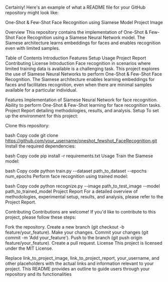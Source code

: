 Certainly! Here's an example of what a README file for your GitHub repository might look like:

One-Shot & Few-Shot Face Recognition using Siamese Model
Project Image

Overview
This repository contains the implementation of One-Shot & Few-Shot Face Recognition using a Siamese Neural Network model. The Siamese architecture learns embeddings for faces and enables recognition even with limited samples.

Table of Contents
Introduction
Features
Setup
Usage
Project Report
Contributing
License
Introduction
Face recognition in scenarios where limited training data is available is a challenging task. This project explores the use of Siamese Neural Networks to perform One-Shot & Few-Shot Face Recognition. The Siamese architecture enables learning embeddings for faces and facilitates recognition, even when there are minimal samples available for a particular individual.

Features
Implementation of Siamese Neural Network for face recognition.
Ability to perform One-Shot & Few-Shot learning for face recognition tasks.
Project Report detailing methodologies, results, and analysis.
Setup
To set up the environment for this project:

Clone this repository:

bash
Copy code
git clone https://github.com/your_username/oneshot_fewshot_FaceRecognition.git
Install the required dependencies:

bash
Copy code
pip install -r requirements.txt
Usage
Train the Siamese model:

bash
Copy code
python train.py --dataset path_to_dataset --epochs num_epochs
Perform face recognition using trained model:

bash
Copy code
python recognize.py --image path_to_test_image --model path_to_trained_model
Project Report
For a detailed overview of methodologies, experimental setup, results, and analysis, please refer to the Project Report.

Contributing
Contributions are welcome! If you'd like to contribute to this project, please follow these steps:

Fork the repository.
Create a new branch (git checkout -b feature/your_feature).
Make your changes.
Commit your changes (git commit -m 'Add your_feature').
Push to the branch (git push origin feature/your_feature).
Create a pull request.
License
This project is licensed under the MIT License.

Replace link_to_project_image, link_to_project_report, your_username, and other placeholders with the actual links and information relevant to your project. This README provides an outline to guide users through your repository and its functionalities
